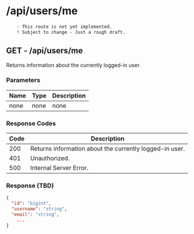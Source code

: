 # /api/users/me
```diff
    - This route is not yet implemented.
    ! Subject to change - Just a rough draft.
```
## GET - /api/users/me
Returns information about the currently logged-in user.
### Parameters
| Name | Type | Description |
|------|------|-------------|
| none | none | none        |
### Response Codes
| Code | Description                                             |
|------|---------------------------------------------------------|
| 200  | Returns information about the currently logged-in user. |
| 401  | Unauthorized.                                           |
| 500  | Internal Server Error.                                  |

### Response (TBD)
```json
{
  "id": "bigint",
  "username": "string",
  "email": "string",
    ...
}
```
